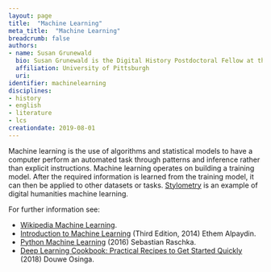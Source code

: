 ```yaml
---
layout: page
title:  "Machine Learning"
meta_title:  "Machine Learning"
breadcrumb: false
authors: 
- name: Susan Grunewald
  bio: Susan Grunewald is the Digital History Postdoctoral Fellow at the University of Pittsburgh’s World History Center. She received her PhD from Carnegie Mellon University, where she was a two-time A.W. Mellon Fellow in Digital Humanities. Her research focuses on Soviet history, particularly German prisoners of war in the USSR during and after the Second World War.
  affiliation: University of Pittsburgh
  uri:
identifier: machinelearning
disciplines: 
- history
- english
- literature
- lcs
creationdate: 2019-08-01
---
```


Machine learning is the use of algorithms and statistical models to have a computer perform an automated task through patterns and inference rather than explicit instructions. Machine learning operates on building a training model. After the required information is learned from the training model, it can then be applied to other datasets or tasks. [Stylometry](/_topics/Stylometry.md) is an example of digital humanities machine learning.

For further information see:
 -  [Wikipedia Machine Learning](https://en.wikipedia.org/wiki/Machine_learning).
 -  [Introduction to Machine Learning](https://books.google.com/books?id=NP5bBAAAQBAJ&printsec=frontcover&dq=machine+learning&hl=en&sa=X&ved=0ahUKEwiR952BxOLjAhWFq1kKHTUND8wQ6AEIRDAE#v=onepage&q=machine%20learning&f=false) (Third Edition, 2014) Ethem Alpaydin.
 -  [Python Machine Learning](https://books.google.com/books?id=GOVOCwAAQBAJ&printsec=frontcover&dq=machine+learning&hl=en&sa=X&ved=0ahUKEwiR952BxOLjAhWFq1kKHTUND8wQ6AEISjAF#v=onepage&q=machine%20learning&f=false) (2016) Sebastian Raschka. 
 -  [Deep Learning Cookbook: Practical Recipes to Get Started Quickly](https://books.google.com/books?id=TMFeDwAAQBAJ&printsec=frontcover&dq=machine+learning&hl=en&sa=X&ved=0ahUKEwiR952BxOLjAhWFq1kKHTUND8wQ6AEIXjAI#v=onepage&q=machine%20learning&f=false) (2018) Douwe Osinga. 
